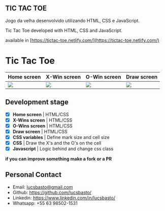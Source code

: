 ## TIC TAC TOE

Jogo da velha desenvolvido utilizando HTML, CSS e JavaScript.

Tic Tac Toe developed with HTML, CSS and JavaScript.

available in [https://tictac-toe.netlify.com/](https://tictac-toe.netlify.com/)

# Tic Tac Toe

| Home screen                                                          | X-Win screen                                                          | O-Win screen                                                          | Draw screen                                                          |
| -------------------------------------------------------------------- | --------------------------------------------------------------------- | --------------------------------------------------------------------- | -------------------------------------------------------------------- |
| ![](https://uploaddeimagens.com.br/images/002/643/793/full/home.PNG) | ![](https://uploaddeimagens.com.br/images/002/643/802/full/x-won.PNG) | ![](https://uploaddeimagens.com.br/images/002/643/806/full/o-won.PNG) | ![](https://uploaddeimagens.com.br/images/002/643/791/full/draw.PNG) |

## Development stage

- [x] **Home screen** | HTML/CSS
- [x] **X-Wins screen** | HTML/CSS
- [x] **O-Wins screen** | HTML/CSS
- [x] **Draw screen** | HTML/CSS
- [x] **CSS variables** | Define mark size and cell size
- [x] **CSS** | Draw the X's and the O's on the cell
- [x] **Javascript** | Logic behind and change css class

**if you can improve something make a fork or a PR**

## Personal Contact

- Email: lucsbasto@gmail.com
- Github: https://github.com/lucsbasto/
- Linkedin: https://www.linkedin.com/in/lucsbasto/
- Whatsapp: +55 63 98502-1531
